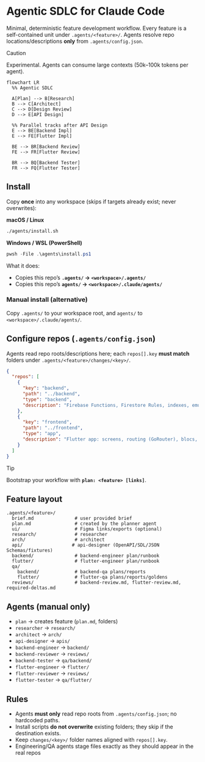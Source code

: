 # Agentic SDLC for Claude Code

Minimal, deterministic feature development workflow. Every feature is a self-contained unit under `.agents/<feature>/`.
Agents resolve repo locations/descriptions **only** from `.agents/config.json`.

> [!CAUTION]
> Experimental. Agents can consume large contexts (50k–100k tokens per agent).

```mermaid
flowchart LR
  %% Agentic SDLC

  A[Plan] --> B[Research]
  B --> C[Architect]
  C --> D[Design Review]
  D --> E[API Design]

  %% Parallel tracks after API Design
  E --> BE[Backend Impl]
  E --> FE[Flutter Impl]

  BE --> BR[Backend Review]
  FE --> FR[Flutter Review]

  BR --> BQ[Backend Tester]
  FR --> FQ[Flutter Tester]
```

## Install

Copy **once** into any workspace (skips if targets already exist; never overwrites):

**macOS / Linux**

```bash
./agents/install.sh
```

**Windows / WSL (PowerShell)**

```powershell
pwsh -File .\agents\install.ps1
```

What it does:

* Copies this repo’s **`.agents/` → `<workspace>/.agents/`**
* Copies this repo’s **`agents/` → `<workspace>/.claude/agents/`**

### Manual install (alternative)

Copy `.agents/` to your workspace root, and `agents/` to `<workspace>/.claude/agents/`.

## Configure repos (`.agents/config.json`)

Agents read repo roots/descriptions here; each `repos[].key` **must match** folders under `.agents/<feature>/changes/<key>/`.

```json
{
  "repos": [
    {
      "key": "backend",
      "path": "../backend",
      "type": "backend",
      "description": "Firebase Functions, Firestore Rules, indexes, emulators."
    },
    {
      "key": "frontend",
      "path": "../frontend",
      "type": "app",
      "description": "Flutter app: screens, routing (GoRouter), blocs, repos, tests."
    }
  ]
}
```

> [!TIP]
> Bootstrap your workflow with **`plan: <feature> [links]`**.

## Feature layout

```
.agents/<feature>/
  brief.md               # user provided brief
  plan.md                # created by the planner agent
  ui/                    # Figma links/exports (optional)
  research/              # researcher
  arch/                  # architect
  api/                  # api-designer (OpenAPI/SDL/JSON Schemas/fixtures)
  backend/               # backend-engineer plan/runbook
  flutter/               # flutter-engineer plan/runbook
  qa/
    backend/             # backend-qa plans/reports
    flutter/             # flutter-qa plans/reports/goldens
  reviews/               # backend-review.md, flutter-review.md, required-deltas.md
```

## Agents (manual only)

* `plan` → creates feature (`plan.md`, folders)
* `researcher` → `research/`
* `architect` → `arch/`
* `api-designer` → `apis/`
* `backend-engineer` → `backend/`
* `backend-reviewer` → `reviews/`
* `backend-tester` → `qa/backend/`
* `flutter-engineer` → `flutter/`
* `flutter-reviewer` → `reviews/`
* `flutter-tester` → `qa/flutter/`

## Rules

* Agents **must only** read repo roots from `.agents/config.json`; no hardcoded paths.
* Install scripts **do not overwrite** existing folders; they skip if the destination exists.
* Keep `changes/<key>/` folder names aligned with `repos[].key`.
* Engineering/QA agents stage files exactly as they should appear in the real repos
